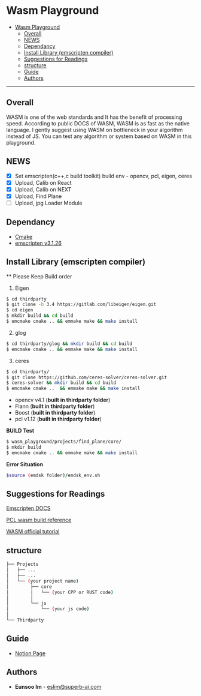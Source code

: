 
# Wasm Playground

- [Wasm Playground](#wasm-playground)
  - [Overall](#overall)
  - [NEWS](#news)
  - [Dependancy](#dependancy)
  - [Install Library (emscripten compiler)](#install-library-emscripten-compiler)
  - [Suggestions for Readings](#suggestions-for-readings)
  - [structure](#structure)
  - [Guide](#guide)
  - [Authors](#authors)

---

## Overall

WASM is one of the web standards and It has the benefit of processing speed. According to public DOCS of WASM, WASM is as fast as the native language. I gently suggest using WASM on bottleneck in your algorithm instead of JS.
You can test any algorithm or system based on WASM in this playground.

## NEWS
* [x] Set emscripten(c++,c build toolkit) build env - opencv, pcl, eigen, ceres
* [x] Upload, Calib on React
* [x] Upload, Calib on NEXT
* [x] Upload, Find Plane
* [ ] Upload, jpg Loader Module
## Dependancy

- [Cmake](https://emscripten.org/index.html)
- [emscripten v3.1.26](https://emscripten.org/docs/getting_started/downloads.html)


## Install Library (emscripten compiler)
** Please Keep Build order
1. Eigen
```bash
$ cd thirdparty
$ git clone -b 3.4 https://gitlab.com/libeigen/eigen.git
$ cd eigen
$ mkdir build && cd build
$ emcmake cmake .. && emmake make && make install
```
2. glog
```bash
$ cd thirdparty/glog && mkdir build && cd build
$ emcmake cmake .. && emmake make && make install
```
3. ceres
```bash
$ cd thirdparty/
$ git clone https://github.com/ceres-solver/ceres-solver.git
$ ceres-solver && mkdir build && cd build
$ emcmake cmake ..  && emmake make && make install
```
- opencv v4.1 (**built in thirdparty folder**)
- Flann (**built in thirdparty folder**)
- Boost (**built in thirdparty folder**)
- pcl v1.12 (**built in thirdparty folder**)

**BUILD Test**
```bash
$ wasm_playground/projects/find_plane/core/
$ mkdir build
$ emcmake cmake .. && emmake make && make install
```

**Error Situation**

```bash
$source (emdsk folder)/endsk_env.sh
```

## Suggestions for Readings
[Emscripten DOCS](https://emscripten.org/index.html)

[PCL wasm build reference](https://github.com/luoxuhai/pcl.js)

[WASM official tutorial](https://developer.mozilla.org/en-US/docs/WebAssembly/Loading_and_running)

## structure
```bash
├── Projects
│   ├── ...
│   ├── ...
│   └── (your project name)
│        ├── core
│        │   └── (your CPP or RUST code)
│        │
│        └── js
│            └── (your js code)
│
└── Thirdparty

```

## Guide

- [Notion Page](https://github.com/Superb-AI-Suite/wasm_playground.git)


## Authors

- **Eunsoo Im** - <eslim@superb-ai.com>

